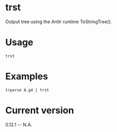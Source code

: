 # trst

Output tree using the Antlr runtime ToStringTree().

# Usage

    trst

# Examples

    trparse A.g4 | trst

# Current version

0.12.1 -- N.A.
